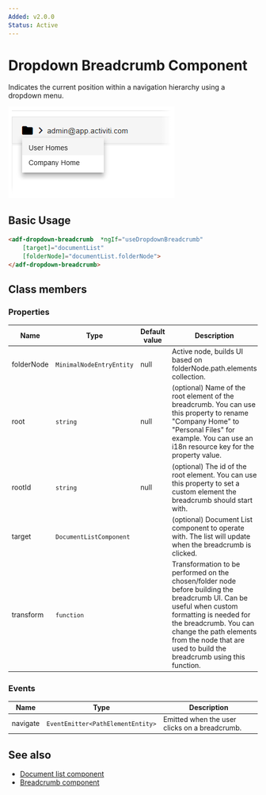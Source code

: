 ```yaml
---
Added: v2.0.0
Status: Active
---
```


# Dropdown Breadcrumb Component

Indicates the current position within a navigation hierarchy using a dropdown menu.

![Dropdown Breadcrumb screenshot](../docassets/images/DropdownBreadcrumb.png)

## Basic Usage

```html
<adf-dropdown-breadcrumb  *ngIf="useDropdownBreadcrumb"
    [target]="documentList"
    [folderNode]="documentList.folderNode">
</adf-dropdown-breadcrumb>
```

## Class members

### Properties

| Name | Type | Default value | Description |
| -- | -- | -- | -- |
| folderNode | `MinimalNodeEntryEntity` |  null | Active node, builds UI based on folderNode.path.elements collection. |
| root | `string` |  null | (optional) Name of the root element of the breadcrumb. You can use this property to rename "Company Home" to "Personal Files" for example. You can use an i18n resource key for the property value. |
| rootId | `string` |  null | (optional) The id of the root element. You can use this property to set a custom element the breadcrumb should start with. |
| target | `DocumentListComponent` |  | (optional) Document List component to operate with. The list will update when the breadcrumb is clicked. |
| transform | `function` |  | Transformation to be performed on the chosen/folder node before building the breadcrumb UI. Can be useful when custom formatting is needed for the breadcrumb. You can change the path elements from the node that are used to build the breadcrumb using this function. |

### Events

| Name | Type | Description |
| -- | -- | -- |
| navigate | `EventEmitter<PathElementEntity>` | Emitted when the user clicks on a breadcrumb. |

## See also

-   [Document list component](document-list.component.md)
-   [Breadcrumb component](breadcrumb.component.md)
